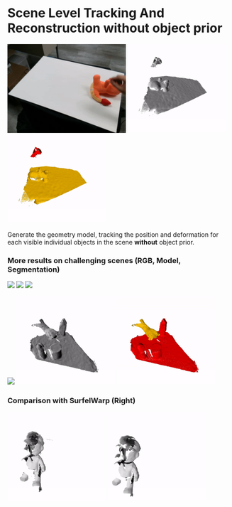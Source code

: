 # Scene Level Tracking And Reconstruction without object prior

<img src="docs/move_dragon_cam0.gif" height="200"/> <img src="docs/move_dragon_live.gif" height="200"/> <img src="docs/move_dragon_seg.gif" height="200"/>

Generate the geometry model, tracking the position and deformation for each visible individual objects in the scene **without** object prior. 

### More results on challenging scenes (RGB, Model, Segmentation)

<img src="docs/open_bag_cam0.gif" height="200"/> <img src="docs/open_bag_live.gif" height="200"/> <img src="docs/open_bag_seg.gif" height="200"/>

<img src="docs/move_triple_cam0.gif" height="200"/> <img src="docs/move_triple_live.gif" height="200"/> <img src="docs/move_triple_seg.gif" height="200"/>

### Comparison with SurfelWarp (Right)

<img src="docs/mario_star.gif" height="200"/> <img src="docs/mario_surfelwarp.gif" height="200"/>